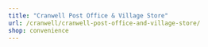 ```yaml
---
title: "Cranwell Post Office & Village Store"
url: /cranwell/cranwell-post-office-and-village-store/
shop: convenience
---
```


